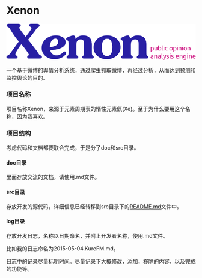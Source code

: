 # Xenon

![Xenon ico](xenon.png)

一个基于微博的舆情分析系统，通过爬虫抓取微博，再经过分析，从而达到预测和监控舆论的目的。  

### 项目名称
项目名称Xenon，来源于元素周期表的惰性元素氙(Xe)。至于为什么要用这个名称，因为我喜欢。  

### 项目结构
考虑代码和文档都要联合完成，于是分了doc和src目录。  

#### doc目录
里面存放交流的文档，请使用.md文件。  

#### src目录
存放开发的源代码，详细信息已经转移到src目录下的[README.md](src/README.md '点击访问src/README.md')文件中。

#### log目录
存放开发日志，名称以日期命名，并附上开发者名称，使用.md文件。

比如我的日志命名为2015-05-04.KureFM.md。

日志中的记录尽量标明时间。尽量记录下大概修改，添加，移除的内容，以及完成的功能等。